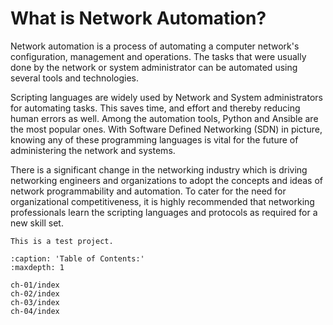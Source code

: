 # What is Network Automation?

Network automation is a process of automating a computer network's configuration, management and operations. The tasks that were usually done by the network or system administrator can be automated using several tools and technologies.

Scripting languages are widely used by Network and System administrators for automating tasks. This saves time, and effort and thereby reducing human errors as well. Among the automation tools, Python and Ansible are the most popular ones. With Software Defined Networking (SDN) in picture, knowing any of these programming languages is vital for the future of administering the network and systems.

There is a significant change in the networking industry which is driving networking engineers and organizations to adopt the concepts and ideas of network programmability and automation. To cater for the need for organizational competitiveness, it is highly recommended that networking professionals learn the scripting languages and protocols as required for a new skill set.

```{warning}
This is a test project.
```

```{toctree}
:caption: 'Table of Contents:'
:maxdepth: 1

ch-01/index
ch-02/index
ch-03/index
ch-04/index
```
